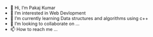 - 👋 Hi, I’m Pakaj Kumar
- 👀 I’m interested in Web Devlopment
- 🌱 I’m currently learning Data structures and algorithms using c++
- 💞️ I’m looking to collaborate on ...
- 📫 How to reach me ...

<!---
Pankaj-Yadav82/Pankaj-Yadav82 is a ✨ special ✨ repository because its `README.md` (this file) appears on your GitHub profile.
You can click the Preview link to take a look at your changes.
--->
